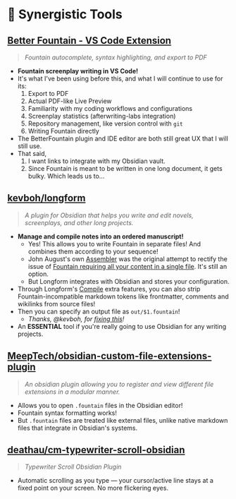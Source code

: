 # 🤝 Synergistic Tools

## [Better Fountain - VS Code Extension](https://marketplace.visualstudio.com/items?itemName=piersdeseilligny.betterfountain)

> *Fountain autocomplete, syntax highlighting, and export to PDF*

- **Fountain screenplay writing in VS Code!**
- It's what I've been using before this, and what I will continue to use for its:
    1. Export to PDF
    2. Actual PDF-like Live Preview
    3. Familiarity with my coding workflows and configurations
    4. Screenplay statistics (afterwriting-labs integration)
    5. Repository management, like version control with `git`
    6. Writing Fountain directly
- The BetterFountain plugin and IDE editor are both still great UX that I will still use.
- That said,
    1. I want links to integrate with my Obsidian vault.
    2. Since Fountain is meant to be written in one long document, it gets bulky. Which leads us to...

## [kevboh/longform](https://github.com/kevboh/longform)

> *A plugin for Obsidian that helps you write and edit novels, screenplays, and other long projects.*

- **Manage and compile notes into an ordered manuscript!**
  - Yes! This allows you to write Fountain in separate files! And combines them according to your sequence!
  - John August's own [Assembler](https://quoteunquoteapps.com/assembler/) was the original attempt to rectify the issue of [Fountain requiring all your content in a single file](https://github.com/chuangcaleb/ffluent#purpose). It's still an option.
  - But Longform integrates with Obsidian and stores your configuration.
- Through Longform's [Compile](https://github.com/kevboh/longform/blob/main/docs/COMPILE.md) extra features, you can also strip Fountain-incompatible markdown tokens like frontmatter, comments and wikilinks from source files!
- Then you can specify an output file as `out/$1.fountain`!
  - *Thanks, @kevboh, for [fixing this](https://github.com/kevboh/longform/issues/203#issuecomment-1769837247)!*
- An **ESSENTIAL** tool if you're really going to use Obsidian for any writing projects.

## [MeepTech/obsidian-custom-file-extensions-plugin](https://github.com/MeepTech/obsidian-custom-file-extensions-plugin)

> *An obsidian plugin allowing you to register and view different file extensions in a modular manner.*

- Allows you to open `.fountain` files in the Obsidian editor!
- Fountain syntax formatting works!
- But `.fountain` files are treated like external files, unlike native markdown files that integrate in Obsidian's systems.

## [deathau/cm-typewriter-scroll-obsidian](https://github.com/deathau/cm-typewriter-scroll-obsidian)

 > *Typewriter Scroll Obsidian Plugin*

- Automatic scrolling as you type — your cursor/active line stays at a fixed point on your screen. No more flickering eyes.
